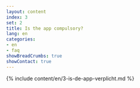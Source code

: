 ```yaml
---
layout: content
index: 3
set: 2
title: Is the app compulsory?
lang: en
categories:
- en
- faq
showBreadCrumbs: true
showContact: true
---
```

{% include content/en/3-is-de-app-verplicht.md %}

